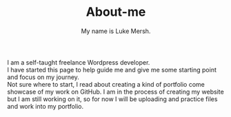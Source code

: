 <header>
<h1> About-me</h1>
My name is Luke Mersh.<br>
</header>
<main>
I am a self-taught freelance Wordpress developer.<br>
I have started this page to help guide me and give me some starting point and focus on my journey.<br>
Not sure where to start, I read about creating a kind of portfolio come showcase of my work on GitHub.
I am in the process of creating my website but I am still working on it, so for now I will be uploading and practice files and work into my portfolio.
</main>
